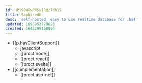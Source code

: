 ```yaml
---
id: HPj90WXvRWSvIRQ27dh1S
title: Saphiredb
desc: 'self-hosted, easy to use realtime database for .NET'
updated: 1698953779820
created: 1645299168806
---
```



- [[p.hasClientSupport]]
  - javascript 
  - [[prdct.node]]
  - [[prdct.react]]
  - [[prdct.svelte]]
- [[c.implementation]]
  - [[prdct.asp-net]]

